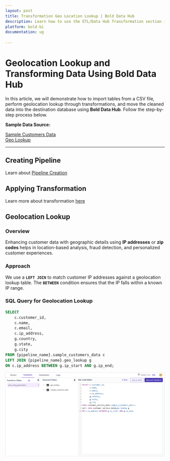 ```yaml
---
layout: post
title: Transformation Geo Location Lookup | Bold Data Hub
description: Learn how to use the ETL/Data Hub Transformation section in Bold BI Enterprise Edition. Discover simple steps to look up geo-location and make the most of your analytics.
platform: bold-bi
documentation: ug

---
```


# Geolocation Lookup and Transforming Data Using Bold Data Hub  

In this article, we will demonstrate how to import tables from a CSV file, perform geolocation lookup through transformations, and move the cleaned data into the destination database using **Bold Data Hub**. Follow the step-by-step process below.

**Sample Data Source:**  

[Sample Customers Data](https://billiondata.s3.us-east-1.amazonaws.com/TestBedSamples/sample_customers_data.csv) </br>
[Geo Lookup](https://billiondata.s3.us-east-1.amazonaws.com/TestBedSamples/geo_lookup.csv)

---

## Creating Pipeline    

Learn about [Pipeline Creation](https://help.boldbi.com/working-with-data-sources/working-with-bold-data-hub/working-with-pipelines/)

## Applying Transformation

Learn more about transformation [here](https://help.boldbi.com/working-with-data-sources/working-with-bold-data-hub/transformation-preview/#transformation) 

## Geolocation Lookup  

### Overview  

Enhancing customer data with geographic details using **IP addresses** or **zip codes** helps in location-based analysis, fraud detection, and personalized customer experiences.  

### Approach  

We use a **`LEFT JOIN`** to match customer IP addresses against a geolocation lookup table. The **`BETWEEN`** condition ensures that the IP falls within a known IP range.  

### SQL Query for Geolocation Lookup  

```sql
SELECT 
    c.customer_id, 
    c.name, 
    c.email, 
    c.ip_address, 
    g.country, 
    g.state, 
    g.city 
FROM {pipeline_name}.sample_customers_data c 
LEFT JOIN {pipeline_name}.geo_lookup g 
ON c.ip_address BETWEEN g.ip_start AND g.ip_end;
```

![Tranformation Use Case](/static/assets/transformation-use-case/enriching-data/images/geo_location.png#max-width=100%)


